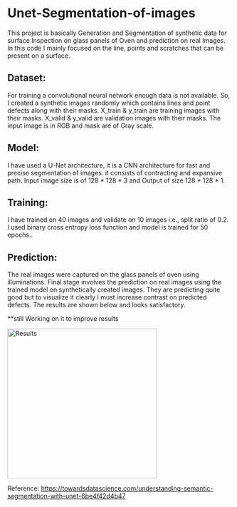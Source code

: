 # Unet-Segmentation-of-images
This project is basically Generation and Segmentation of synthetic data for surface Inspection on glass panels of Oven and prediction on real Images. In this code I mainly focused on the line, points and scratches that can be present on a surface. 

## Dataset:
For training a convolutional neural network enough data is not available. So, I created a synthetic images randomly which contains lines and point defects along with their masks.
X_train & y_train are training images with their masks.
X_valid & y_valid are validation images with their masks.
The input image is in RGB and mask are of Gray scale. 

## Model:
I have used a U-Net architecture, it is a CNN architecture for fast and precise segmentation of images. it consists of contracting and expansive path. Input image size is of 128 * 128 * 3 and Output of size 128 * 128 * 1.

## Training:
 I have trained on 40 images and validate on 10 images i.e., split ratio of 0.2. I used binary cross entropy loss function and model is trained for 50 epochs..

## Prediction:
The real images were captured on the glass panels of oven using illuminations. Final stage involves the prediction on real images using the trained model on synthetically created images. They are predicting quite good but to visualize it clearly I must increase contrast on predicted defects.
The results are shown below and looks satisfactory.

**still Working on it to improve results

<img width="336" alt="Results" src="https://user-images.githubusercontent.com/77510506/106403435-067c9300-642f-11eb-89b3-9e08d83e3e25.PNG">


Reference:
https://towardsdatascience.com/understanding-semantic-segmentation-with-unet-6be4f42d4b47
